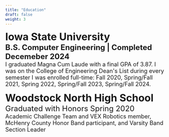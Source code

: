 ```yaml
---
title: "Education"
draft: false
weight: 3
---
```


<p style="text-align:left">
	<font size=6><strong>Iowa State University</strong></font><br>
	<font size=5><strong>B.S. Computer Engineering | Completed Decemeber 2024</strong></font><br>
	<font size=4>I graduated Magna Cum Laude with a final GPA of 3.87. I was on the College of Engineering Dean's List during every semester I was enrolled full-time: Fall 2020, Spring/Fall 2021, Spring 2022, Spring/Fall 2023, Spring/Fall 2024.</font>
</p>

<p style="text-align:left">
	<font size=6><strong>Woodstock North High School</strong></font><br>
	<font size=5>Graduated with Honors Spring 2020</font><br>
	<font size=4>Academic Challenge Team and VEX Robotics member, McHenry County Honor Band participant, and Varsity Band Section Leader</font>
</p>
